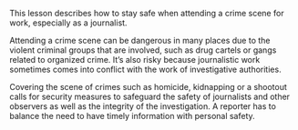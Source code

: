 [Title]: # (Attending a crime scene)
[Order]: # (0)

This lesson describes how to stay safe when attending a crime scene for work, especially as a journalist.  

Attending a crime scene can be dangerous in many places due to the violent criminal groups that are involved, such as drug cartels or gangs related to organized crime. It’s also risky because journalistic work sometimes comes into conflict with the work of investigative authorities. 

Covering the scene of crimes such as homicide, kidnapping or a shootout calls for security measures to safeguard the safety of journalists and other observers as well as the integrity of the investigation. A reporter has to balance the need to have timely information with personal safety.
